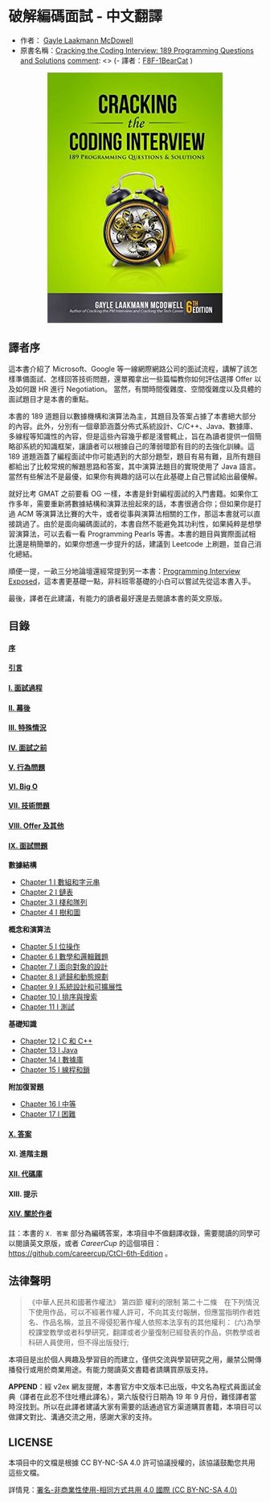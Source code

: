 # 破解編碼面試 - 中文翻譯 

- 作者： [Gayle Laakmann McDowell](http://www.gayle.com/contact/)
- 原書名稱：[Cracking the Coding Interview: 189 Programming Questions and Solutions](https://www.amazon.com/Cracking-Coding-Interview-6th-Edition/dp/0984782850)
[comment]: <> (- 譯者：[F8F-1BearCat](https://f8f-1bearcat.github.io/about/) )

<div align=center><img src="img/Cover.jpg"/></div>



## 譯者序

[comment]: <> (譯者摸魚的時候喜歡逛一畝三分地論壇，在 `終身學習>刷題` 板塊里偶然發現了 CtCI 這本書。本書被譽為北美碼農求職面試經典書籍，因書中包含 189 道編碼題，所以也被稱為 CC189，更早的版本為 CC150。)

這本書介紹了 Microsoft、Google 等一線網際網路公司的面試流程，講解了該怎樣準備面試、怎樣回答技術問題，還單獨拿出一些篇幅教你如何評估選擇 Offer 以及如何跟 HR 進行 Negotiation。 當然，有關時間復雜度、空間復雜度以及具體的面試題目才是本書的重點。

本書的 189 道題目以數據機構和演算法為主，其題目及答案占據了本書絕大部分的內容。此外，分別有一個章節涵蓋分佈式系統設計、C/C++、Java、數據庫、多線程等知識性的內容，但是這些內容幾乎都是淺嘗輒止，旨在為讀者提供一個簡略卻系統的知識框架，讓讀者可以根據自己的薄弱環節有目的的去強化訓練。這 189 道題涵蓋了編程面試中你可能遇到的大部分題型，題目有易有難，且所有題目都給出了比較常規的解題思路和答案，其中演算法題目的實現使用了 Java 語言。當然有些解法不是最優，如果你有興趣的話可以在此基礎上自己嘗試給出最優解。

就好比考 GMAT 之前要看 OG 一樣，本書是針對編程面試的入門書籍。如果你工作多年，需要重新將數據結構和演算法撿起來的話，本書很適合你；但如果你是打過 ACM 等演算法比賽的大牛，或者從事與演算法相關的工作，那這本書就可以直接跳過了。由於是面向編碼面試的，本書自然不能避免其功利性，如果純粹是想學習演算法，可以去看一看 Programming Pearls 等書。本書的題目與實際面試相比還是稍簡單的，如果你想進一步提升的話，建議到 Leetcode 上刷題，並自己消化總結。

順便一提，一畝三分地論壇還經常提到另一本書：[Programming Interview Exposed](https://www.amazon.com/Programming-Interviews-Exposed-Secrets-Landing/dp/1118261364/?&_encoding=UTF8&tag=1point3acres-20&linkCode=ur2&linkId=f4a9f284abef2e91bbc0bc39a9cc3967&camp=1789&creative=9325)，這本書更基礎一點，非科班零基礎的小白可以嘗試先從這本書入手。

最後，譯者在此建議，有能力的讀者最好還是去閱讀本書的英文原版。

## 目錄

#### [序](Foreword.md)
#### [引言](Introduction.md)
#### [I. 面試過程](I.The_Interview_Process.md)
#### [II. 幕後](II.Behind_the_Scenes.md)
#### [III. 特殊情況](III.Special_Situations.md)
#### [IV. 面試之前](IV.Before_the_Interview.md)
#### [V. 行為問題](V.Behavioral_Questions.md)
#### [VI. Big O](VI.Big_O.md)
#### [VII. 技術問題](VII.Technical_Questions.md)
#### [VIII. Offer 及其他](VIII.The_Offer_and_Beyond.md)
#### [IX. 面試問題](IX.Interview_Questions.md)

**數據結構**

- [Chapter 1 I 數組和字元串](Chapter_1_Arrays_and_Strings.md)
- [Chapter 2 I 鏈表](Chapter_2_Linked_Lists.md)
- [Chapter 3 I 棧和隊列](Chapter_3_Stacks_and_Queues.md)
- [Chapter 4 I 樹和圖](Chapter_4_Trees_and_Graphs.md)

**概念和演算法**

- [Chapter 5 I 位操作](Chapter_5_Bit_Manipulation.md)
- [Chapter 6 I 數學和邏輯難題](Chapter_6_Math_and_Logic_Puzzles.md)
- [Chapter 7 I 面向對象的設計](Chapter_7_Object-Oriented_Design.md)
- [Chapter 8 I 遞歸和動態規劃](Chapter_8_Recursion_and_Dynamic_Programming.md)
- [Chapter 9 I 系統設計和可擴展性](Chapter_9_System_Design_and_Scalability.md)
- [Chapter 10 I 排序與搜索](Chapter_10_Sorting_and_Searching.md)
- [Chapter 11 I 測試](Chapter_11_Testing.md)

**基礎知識**

- [Chapter 12 I C 和 C++](Chapter_12_C_and_C++.md)
- [Chapter 13 I Java](Chapter_13_Java.md)
- [Chapter 14 I 數據庫](Chapter_14_Databases.md)
- [Chapter 15 I 線程和鎖](Chapter_15_Threads_and_Locks.md)

**附加復習題**

- [Chapter 16 I 中等](Chapter_16_Moderate.md)
- [Chapter 17 I 困難](Chapter_17_Hard.md)

#### [X. 答案](https://github.com/careercup/CtCI-6th-Edition)
#### XI. 進階主題
#### [XII. 代碼庫](XII.Code_Library.md)
#### XIII. 提示
#### [XIV. 關於作者](XIV.About_the_Author.md)

註：本書的 `X. 答案` 部分為編碼答案，本項目中不做翻譯收錄，需要閱讀的同學可以閱讀英文原版，或者 *CareerCup* 的這個項目：https://github.com/careercup/CtCI-6th-Edition 。

## 法律聲明

> 《中華人民共和國著作權法》
> 第四節 權利的限制
> 第二十二條　在下列情況下使用作品，可以不經著作權人許可，不向其支付報酬，但應當指明作者姓名、作品名稱，並且不得侵犯著作權人依照本法享有的其他權利：
> (六)為學校課堂教學或者科學研究，翻譯或者少量復制已經發表的作品，供教學或者科研人員使用，但不得出版發行;

本項目是出於個人興趣及學習目的而建立，僅供交流與學習研究之用，嚴禁公開傳播發行或用於商業用途。有能力閱讀英文書籍者請購買原版支持。

**APPEND**：經 v2ex 網友提醒，本書官方中文版本已出版，中文名為程式員面試金典（譯者在此忍不住吐槽此譯名），第六版發行日期為 19 年 9 月份，難怪譯者當時沒找到。所以在此譯者建議大家有需要的話通過官方渠道購買書籍，本項目可以做譯文對比、溝通交流之用，感謝大家的支持。

## LICENSE

本項目中的文檔是根據 CC BY-NC-SA 4.0 許可協議授權的，該協議鼓勵您共用這些文檔。

詳情見：[署名-非商業性使用-相同方式共用 4.0 國際  (CC BY-NC-SA 4.0)](https://creativecommons.org/licenses/by-nc-sa/4.0/deed.zh)